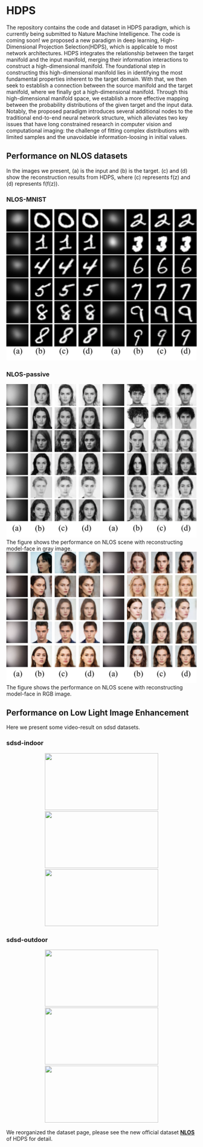 # HDPS
The repository contains the code and dataset in HDPS paradigm, which is currently being submitted to Nature Machine Intelligence.
The code is coming soon!
we proposed a new paradigm in deep learning, High-Dimensional Projection Selection(HDPS), which is applicable to most network architectures. HDPS integrates the relationship between the target manifold and the input manifold, merging their information interactions to construct a high-dimensional manifold. The foundational step in constructing this high-dimensional manifold lies in identifying the most fundamental properties inherent to the target domain. With that, we then seek to establish a connection between the source manifold and the target manifold, where we finally got a high-dimensional manifold. Through this high-dimensional manifold space, we establish a more effective mapping between the probability distributions of the given target and the input data. Notably, the proposed paradigm introduces several additional nodes to the traditional end-to-end neural network structure, which alleviates two key issues that have long constrained research in computer vision and computational imaging: the challenge of fitting complex distributions with limited samples and the unavoidable information-loosing in initial values.
## Performance on NLOS datasets
In the images we present, (a) is the input and (b) is the target. (c) and (d) show the reconstruction results from HDPS, where (c) represents f(z) and (d) represents f(f(z)).
### NLOS-MNIST
![image](https://github.com/CVIR-Lab/HDPS/blob/main/image/web_mnist.png)

### NLOS-passive
![image](https://github.com/CVIR-Lab/HDPS/blob/main/image/web_gray.png)
The figure shows the performance on NLOS scene with reconstructing model-face in gray image.
![image](https://github.com/CVIR-Lab/HDPS/blob/main/image/web_rgb.png)
The figure shows the performance on NLOS scene with reconstructing model-face in RGB image.

## Performance on Low Light Image Enhancement
Here we present some video-result on sdsd datasets.
### sdsd-indoor
<div align=center>
<img src="https://github.com/CVIR-Lab/HDPS/blob/main/image/sdsdin_low_output.gif" width="300" height="150"><img src="https://github.com/CVIR-Lab/HDPS/blob/main/image/sdsdin_hdps_output.gif" width="300" height="150"><img src="https://github.com/CVIR-Lab/HDPS/blob/main/image/sdsdin_gt_output.gif" width="300" height="150">
</div>

### sdsd-outdoor
<div align=center>
<img src="https://github.com/CVIR-Lab/HDPS/blob/main/image/sdsdout_low_output.gif" width="300" height="150"><img src="https://github.com/CVIR-Lab/HDPS/blob/main/image/sdsdout_gt_output.gif" width="300" height="150"><img src="https://github.com/CVIR-Lab/HDPS/blob/main/image/sdsdout_hdps_output.gif" width="300" height="150">
</div>


  We reorganized the dataset page, please see the new official dataset  [**NLOS**](https://github.com/CVIR-Lab/NLOS) of HDPS for detail.
